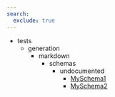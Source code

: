 ```yaml
---
search:
  exclude: true
---
```


[//]: # (DO NOT EDIT THIS FILE DIRECTLY. Instead, edit the corresponding stub file and execute `npm run docs:api`.)

- tests
    - generation
        - markdown
            - schemas
                - undocumented
                    - [MySchema1](tests/generation/markdown/schemas/undocumented/MySchema1.md)
                    - [MySchema2](tests/generation/markdown/schemas/undocumented/MySchema2.md)
